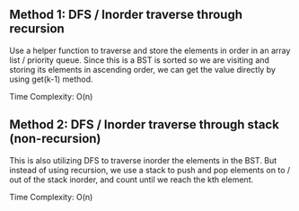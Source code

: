## Method 1: DFS / Inorder traverse through recursion

Use a helper function to traverse and store the elements in order in an array list / priority queue. Since this is a BST is sorted so we are visiting and storing its elements in ascending order, we can get the value directly by using get(k-1) method.

Time Complexity: O(n)

## Method 2: DFS / Inorder traverse through stack (non-recursion)

This is also utilizing DFS to traverse inorder the elements in the BST. But instead of using recursion, we use a stack to push and pop elements on to / out of the stack inorder, and count until we reach the kth element.

Time Complexity: O(n)

